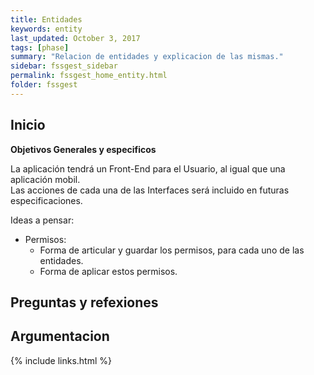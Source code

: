 ```yaml
---
title: Entidades
keywords: entity
last_updated: October 3, 2017
tags: [phase]
summary: "Relacion de entidades y explicacion de las mismas."
sidebar: fssgest_sidebar
permalink: fssgest_home_entity.html
folder: fssgest
---
```


## Inicio

**Objetivos Generales y especificos**

La aplicación tendrá un Front-End para el Usuario, al igual que una aplicación mobil.<br>
Las acciones de cada una de las Interfaces será incluido en futuras especificaciones.<br>

Ideas a pensar:

* Permisos:
    * Forma de articular y guardar los permisos, para cada uno de las entidades.
    * Forma de aplicar estos permisos.




## Preguntas y refexiones


## Argumentacion





{% include links.html %}
